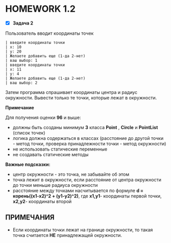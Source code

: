 # HOMEWORK 1.2

- [x] **Задача 2**

Пользователь вводит координаты точек
```
| введите координаты точки
| x: 10
| y: 20
| Желаете добавить еще (1-да 2-нет)
| ваш выбор: 1
| введите координаты точки
| x: 11
| y: 4
| Желаете добавить еще (1-да 2-нет)
| ваш выбор: 2
```

Затем программа спрашивает координаты центра и радиус окружности. Вывести только те точки, которые лежат в окружности.

**Примечание**

Для получения оценки **96** и выше:

- должны быть созданы минимум **3** класса **Point** , **Circle** и **PointList** (список точек)
- логика должна содержаться в классах (расстояние до другой точки - метод точки, проверка принадлежности точки - метод окружности)
- не использовать статические переменные
- не создавать статические методы

**Важные подсказки:**

- центр окружности - это точка, не забывайте об этом
- точка лежит в окружности, если расстояние от центра окружности до точки меньше радиуса окружности
- расстояние между точками насчитывается по формуле **d = корень((x1-x2)^2 + (y1-y2)^2)**, где **x1,y1**- координаты первой точки, **x2,y2**- координаты второй

## ПРИМЕЧАНИЯ

- Если координаты точки лежат на границе окружности, то такая точка считается **НЕ** принадлежащей окружности.